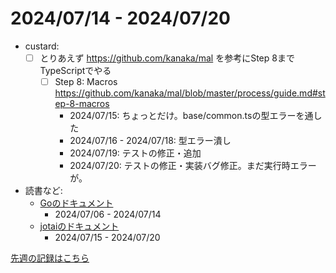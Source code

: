 # 2024/07/14 - 2024/07/20

- custard:
    - [ ] とりあえず <https://github.com/kanaka/mal> を参考にStep 8までTypeScriptでやる
        - [ ] Step 8: Macros <https://github.com/kanaka/mal/blob/master/process/guide.md#step-8-macros>
            - 2024/07/15: ちょっとだけ。base/common.tsの型エラーを通した
            - 2024/07/16 - 2024/07/18: 型エラー潰し
            - 2024/07/19: テストの修正・追加
            - 2024/07/20: テストの修正・実装バグ修正。まだ実行時エラーが。
- 読書など:
    - [Goのドキュメント](https://go.dev/doc/)
        - 2024/07/06 - 2024/07/14
    - [jotaiのドキュメント](https://jotai.org)
        - 2024/07/15 - 2024/07/20

[先週の記録はこちら](https://github.com/igrep/daily-commits/blob/726b87b9312a7e219bbdfc4581aa7c85ab0e2542/yesterday.md)
